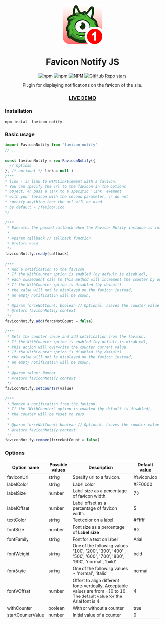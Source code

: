 <p align="center" width="100%" style="margin-top: 50px;">
    <img src="https://raw.githubusercontent.com/miker059/favicon-notify/master/docs/favicon-example.png" alt="Favicon Notify">
</p>
<h1 align="center">
    Favicon Notify JS
</h1>
<p align="center" width="100%">
    <a href="https://www.npmjs.com/package/favicon-notify/"><img alt="npm" src="https://img.shields.io/npm/v/favicon-notify?color=orange"></a>
    <img alt="npm" src="https://img.shields.io/npm/dw/favicon-notify?color=yellow">
    <img alt="NPM" src="https://img.shields.io/npm/l/favicon-notify?color=green">
    <a href="https://github.com/miker059/favicon-notify"><img alt="GitHub Repo stars" src="https://img.shields.io/github/stars/miker059/favicon-notify?style=social"></a> 
</p>
<p align="center" width="100%">
    Plugin for displaying notifications on the favicon of the site.
</p>
<h3 align="center" width="100%">
    <a href="https://miker059.github.io/favicon-notify/">LIVE DEMO</a>
</h3>


### Installation

```shell
npm install favicon-notify
```

### Basic usage

```javascript
import FaviconNotify from 'favicon-notify'
// ...

const faviconNotify = new FaviconNotify({
  // Options
}, /* optional */ link = null )
/***
* link - is link to HTMLLinkElement with a favicon.
* You can specify the url to the favicon in the options
* object, or pass a link to a specific 'link' element
* with your favicon with the second parameter, or do not
* specify anything then the url will be used
* by default - /favicon.ico
*/

/***
 * Executes the passed callback when the Favicon Notify instance is initialized.
 * 
 * @param callback // Callback function
 * @return void
 */
faviconNotify.ready(callback)

/***
 * Add a notification to the favicon
 * If the WithCounter option is enabled (by default is disabled),
 * each subsequent call to this method will increment the counter by one.
 * If the WithCounter option is disabled (by default)
 * the value will not be displayed on the favicon instead,
 * an empty notification will be shown.
 * 
 * @param forceNotCount: boolean // Optional. Leaves the counter value unchanged.
 * @return faviconNotify context
 */
faviconNotify.add(forceNotCount = false)

/***
 * Sets the counter value and add notification from the favicon.
 * If the WithCounter option is enabled (by default is disabled),
 * this action will overwrite the counter current value.
 * If the WithCounter option is disabled (by default)
 * the value will not be displayed on the favicon instead,
 * an empty notification will be shown.
 * 
 * @param value: Number
 * @return faviconNotify context
 */
faviconNotify.setCounter(value)

/***
 * Remove a notification from the favicon.
 * If the "WithСounter" option is enabled (by default is disabled),
 * the counter will be reset to zero.
 * 
 * @param forceNotCount: boolean // Optional. Leaves the counter value unchanged.
 * @return faviconNotify context
 */
faviconNotify.remove(forceNotCount = false)
```

### Options

| Option name       | Possible values | Description                                                                                                                  | Default value |
|-------------------|-----------------|------------------------------------------------------------------------------------------------------------------------------|---------------|
| faviconUrl        | string          | Specify url to a favicon.                                                                                                    | /favicon.ico  |
| labelColor        | string          | Label color                                                                                                                  | #FF0000       |
| labelSize         | number          | Label size as a percentage of favicon width.                                                                                 | 70            |
| labelOffset       | number          | Label offset as a percentage of favicon width.                                                                               | 5             |
| textColor         | string          | Text color on a label                                                                                                        | #ffffff       |
| fontSize          | number          | Font size as a percentage of **Label size**                                                                                  | 80            |
| fontFamily        | string          | Font for a text on label                                                                                                     | Arial         |
| fontWeight        | string          | One of the following values '100', '200', '300', '400' , '500', '600', '700', '800', '900', 'normal', 'bold'                 | bold          |
| fontStyle         | string          | One of the following values - 'normal', 'italic'                                                                             | normal        |
| fontVOffset       | number          | Offset to align different fonts vertically. Acceptable values are from -10 to 10. The default value for the Arial font is 4. | 4             |
| withCounter       | boolean         | With or without a counter                                                                                                    | true          |
| startCounterValue | number          | Initial value of a counter                                                                                                   | 0             |

